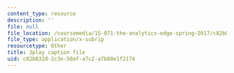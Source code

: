 ```yaml
---
content_type: resource
description: ''
file: null
file_location: /coursemedia/15-071-the-analytics-edge-spring-2017/c82b832d2c3e50afa7c2a7b80e1f2174_Mge-sj1UVFM.vtt
file_type: application/x-subrip
resourcetype: Other
title: 3play caption file
uid: c82b832d-2c3e-50af-a7c2-a7b80e1f2174
---
```

